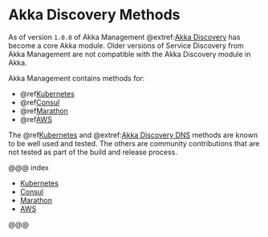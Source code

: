 # Akka Discovery Methods

As of version `1.0.0` of Akka Management @extref:[Akka Discovery](akka-docs:discovery/index.html)
has become a core Akka module. Older versions of Service Discovery from Akka Management are not compatible with the 
Akka Discovery module in Akka.

Akka Management contains methods for:

 * @ref[Kubernetes](kubernetes.md)
 * @ref[Consul](consul.md)
 * @ref[Marathon](marathon.md)
 * @ref[AWS](aws.md)
 
The @ref[Kubernetes](kubernetes.md) and @extref:[Akka Discovery DNS](akka-docs:discovery/index.html#discovery-method-dns)
methods are known to be well used and tested. The others are community contributions that are not tested as
part of the build and release process.
 
@@@ index

  - [Kubernetes](kubernetes.md)
  - [Consul](consul.md)
  - [Marathon](marathon.md)
  - [AWS](aws.md)
  
@@@
